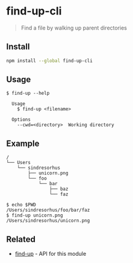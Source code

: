 # find-up-cli

> Find a file by walking up parent directories

## Install

```sh
npm install --global find-up-cli
```

## Usage

```
$ find-up --help

  Usage
    $ find-up <filename>

  Options
    --cwd=<directory>  Working directory
```

## Example

```
/
└── Users
    └── sindresorhus
        ├── unicorn.png
        └── foo
            └── bar
                ├── baz
                └── faz
```

```
$ echo $PWD
/Users/sindresorhus/foo/bar/faz
$ find-up unicorn.png
/Users/sindresorhus/unicorn.png
```

## Related

- [find-up](https://github.com/sindresorhus/find-up) - API for this module
